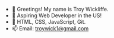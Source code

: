 - 👋 Greetings! My name is Troy Wickliffe.
- 👀 Aspiring Web Developer in the US! 
- 🌱 HTML, CSS, JavaScript, Git.
- 📫 Email: troywick1@gmail.com

<!---
troywickliffe/troywickliffe is a ✨ special ✨ repository because its `README.md` (this file) appears on your GitHub profile.
You can click the Preview link to take a look at your changes.
--->
